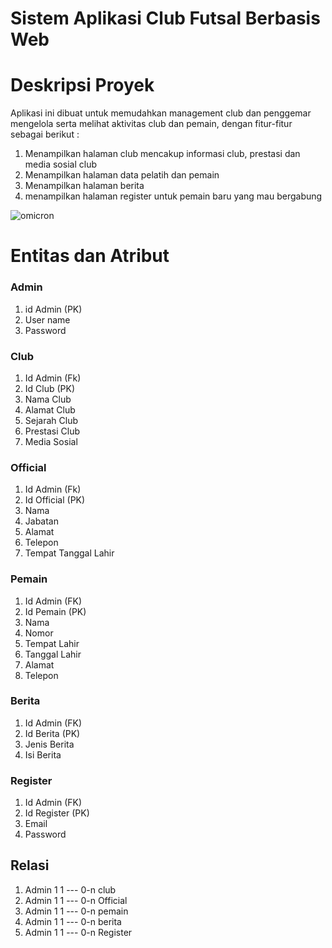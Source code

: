 # Sistem Aplikasi Club Futsal Berbasis Web

# Deskripsi Proyek
Aplikasi ini dibuat untuk memudahkan management club dan penggemar mengelola serta melihat aktivitas club dan pemain, dengan fitur-fitur sebagai berikut :
1. Menampilkan halaman club mencakup informasi club, prestasi dan media sosial club
2. Menampilkan halaman data pelatih dan pemain 
3. Menampilkan halaman berita
4. menampilkan halaman register untuk pemain baru yang mau bergabung

![omicron](https://user-images.githubusercontent.com/86096057/176130512-e39df2f5-f5e4-4f50-92ef-e0b393c4b710.png)

# Entitas dan Atribut
### Admin
1. id Admin (PK)
2. User name
3. Password

### Club
1. Id Admin (Fk)
2. Id Club (PK)
3. Nama Club
4. Alamat Club
5. Sejarah Club 
6. Prestasi Club
7. Media Sosial

### Official
1. Id Admin (Fk)
2. Id Official (PK)
3. Nama
4. Jabatan
5. Alamat
6. Telepon
7. Tempat Tanggal Lahir 

### Pemain
1. Id Admin (FK)
2. Id Pemain (PK)
3. Nama
4. Nomor
5. Tempat Lahir
6. Tanggal Lahir
7. Alamat
8. Telepon

### Berita
1. Id Admin (FK)
2. Id Berita (PK)
3. Jenis Berita
4. Isi Berita

### Register 
1. Id Admin (FK)
2. Id Register (PK)
3. Email
4. Password

## Relasi
1. Admin 1 1 --- 0-n club
2. Admin 1 1 --- 0-n Official
3. Admin 1 1 --- 0-n pemain
4. Admin 1 1 --- 0-n berita
5. Admin 1 1 --- 0-n Register

